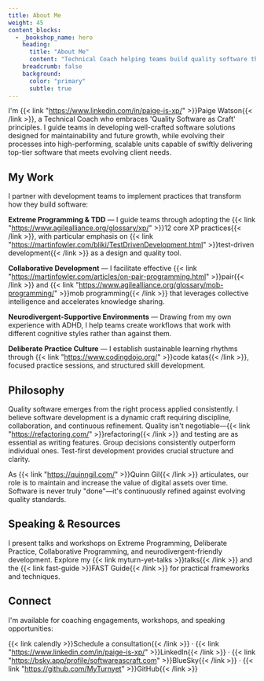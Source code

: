 ```yaml
---
title: About Me
weight: 45
content_blocks:
  - _bookshop_name: hero
    heading:
      title: "About Me"
      content: "Technical Coach helping teams build quality software through Extreme Programming practices, collaborative development, and neurodivergent-supportive environments."
    breadcrumb: false
    background:
      color: "primary"
      subtle: true
---
```


I'm {{< link "https://www.linkedin.com/in/paige-is-xp/" >}}Paige Watson{{< /link >}}, a Technical Coach who embraces 'Quality Software as Craft' principles. I guide teams in developing well-crafted software solutions designed for maintainability and future growth, while evolving their processes into high-performing, scalable units capable of swiftly delivering top-tier software that meets evolving client needs.

## My Work

I partner with development teams to implement practices that transform how they build software:

**Extreme Programming & TDD** — I guide teams through adopting the {{< link "https://www.agilealliance.org/glossary/xp/" >}}12 core XP practices{{< /link >}}, with particular emphasis on {{< link "https://martinfowler.com/bliki/TestDrivenDevelopment.html" >}}test-driven development{{< /link >}} as a design and quality tool.

**Collaborative Development** — I facilitate effective {{< link "https://martinfowler.com/articles/on-pair-programming.html" >}}pair{{< /link >}} and {{< link "https://www.agilealliance.org/glossary/mob-programming/" >}}mob programming{{< /link >}} that leverages collective intelligence and accelerates knowledge sharing.

**Neurodivergent-Supportive Environments** — Drawing from my own experience with ADHD, I help teams create workflows
that work with different cognitive styles rather than against them.

**Deliberate Practice Culture** — I establish sustainable learning rhythms through {{< link "https://www.codingdojo.org/" >}}code katas{{< /link >}}, focused practice sessions, and structured skill development.

## Philosophy

Quality software emerges from the right process applied consistently. I believe software development is a dynamic craft requiring discipline, collaboration, and continuous refinement. Quality isn't negotiable—{{< link "https://refactoring.com/" >}}refactoring{{< /link >}} and testing are as essential as writing features. Group decisions consistently outperform individual ones. Test-first development provides crucial structure and clarity.

As {{< link "https://quinngil.com/" >}}Quinn Gil{{< /link >}} articulates, our role is to maintain and increase the value of digital assets over time. Software is never truly "done"—it's continuously refined against evolving quality standards.

## Speaking & Resources

I present talks and workshops on Extreme Programming, Deliberate Practice, Collaborative Programming, and neurodivergent-friendly development. Explore my {{< link myturn-yet-talks >}}talks{{< /link >}} and the {{< link fast-guide >}}FAST Guide{{< /link >}} for practical frameworks and techniques.

## Connect

I'm available for coaching engagements, workshops, and speaking opportunities:

{{< link calendly >}}Schedule a consultation{{< /link >}} · {{< link "https://www.linkedin.com/in/paige-is-xp/" >}}LinkedIn{{< /link >}} · {{< link "https://bsky.app/profile/softwareascraft.com" >}}BlueSky{{< /link >}} · {{< link "https://github.com/MyTurnyet" >}}GitHub{{< /link >}}
